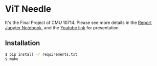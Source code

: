 # ViT Needle
It's the Final Project of CMU 10714.
Please see more details in the [Report Jupyter Notebook](Final_Report_G13.ipynb), and the [Youtube link](https://youtu.be/Qt14bRrMwx4?si=qB3-vLdEUDCyUUlL) for presentation.

## Installation
```bash
$ pip install -r requirements.txt
$ make
```